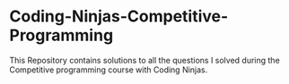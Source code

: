 # Coding-Ninjas-Competitive-Programming
This Repository contains solutions to all the questions I solved during the Competitive programming course with Coding Ninjas.
